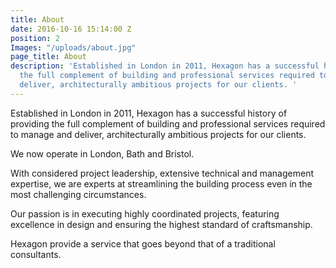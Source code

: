 ```yaml
---
title: About
date: 2016-10-16 15:14:00 Z
position: 2
Images: "/uploads/about.jpg"
page_title: About
description: 'Established in London in 2011, Hexagon has a successful history of providing
  the full complement of building and professional services required to manage and
  deliver, architecturally ambitious projects for our clients. '
---
```


Established in London in 2011, Hexagon has a successful history of providing the full complement of building and professional services required to manage and deliver, architecturally ambitious projects for our clients. 

We now operate in London, Bath and Bristol.

With considered project leadership, extensive technical and management expertise, we are experts at streamlining the building process even in the most challenging circumstances. 

Our passion is in executing highly coordinated projects, featuring excellence in design and ensuring the highest standard of craftsmanship.

Hexagon provide a service that goes beyond that of a traditional consultants.
